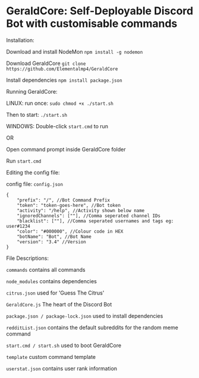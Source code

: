 # GeraldCore: Self-Deployable Discord Bot with customisable commands

Installation:

Download and install NodeMon
```npm install -g nodemon```

Download GeraldCore
```git clone https://github.com/Elementalmp4/GeraldCore```

Install dependencies
```npm install package.json```

Running GeraldCore:

LINUX:
run once: ```sudo chmod +x ./start.sh```

Then to start: ```./start.sh```

WINDOWS:
Double-click ```start.cmd``` to run

OR

Open command prompt inside GeraldCore folder

Run ```start.cmd```

Editing the config file:

config file: ```config.json```

```
{
	"prefix": "/", //Bot Command Prefix
	"token": "token-goes-here", //Bot token
	"activity": "/help", //Activity shown below name
	"ignoredChannels": [""], //Comma seperated channel IDs
	"blacklist": [""], //Comma seperated usernames and tags eg: user#1234
	"color": "#000000", //Colour code in HEX
	"botName": "Bot", //Bot Name
	"version": "3.4" //Version
}
```

File Descriptions:

```commands```
contains all commands

```node_modules```
contains dependencies

```citrus.json```
used for 'Guess The Citrus'

```GeraldCore.js```
The heart of the Discord Bot

```package.json / package-lock.json```
used to install dependencies

```redditList.json```
contains the default subreddits for the random meme command

```start.cmd / start.sh```
used to boot GeraldCore

```template```
custom command template

```userstat.json```
contains user rank information
